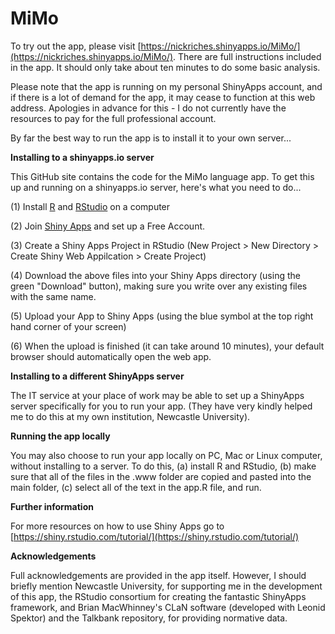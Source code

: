 # MiMo

To try out the app, please visit [https://nickriches.shinyapps.io/MiMo/](https://nickriches.shinyapps.io/MiMo/). There are full instructions included in the app. It should only take about ten minutes to do some basic analysis.

Please note that the app is running on my personal ShinyApps account, and if there is a lot of demand for the app, it may cease to function at this web address. Apologies in advance for this - I do not currently have the resources to pay for the full professional account.

By far the best way to run the app is to install it to your own server...

**Installing to a shinyapps.io server**

This GitHub site contains the code for the MiMo language app. To get this up and running on a shinyapps.io server, here's what you need to do...

(1) Install [R](https://www.r-project.org/) and [RStudio](https://rstudio.com/products/rstudio/download/) on a computer

(2) Join [Shiny Apps](https://www.shinyapps.io/) and set up a Free Account.

(3) Create a Shiny Apps Project in RStudio (New Project > New Directory > Create Shiny Web Appilcation > Create Project)

(4) Download the above files into your Shiny Apps directory (using the green "Download" button), making sure you write over any existing files with the same name.

(5) Upload your App to Shiny Apps (using the blue symbol at the top right hand corner of your screen)

(6) When the upload is finished (it can take around 10 minutes), your default browser should automatically open the web app.

**Installing to a different ShinyApps server**

The IT service at your place of work may be able to set up a ShinyApps server specifically for you to run your app. (They have very kindly helped me to do this at my own institution, Newcastle University).

**Running the app locally**

You may also choose to run your app locally on PC, Mac or Linux computer, without installing to a server. To do this, (a) install R and RStudio, (b) make sure that all of the files in the .www folder are copied and pasted into the main folder, (c) select all of the text in the app.R file, and run.

**Further information**

For more resources on how to use Shiny Apps go to [https://shiny.rstudio.com/tutorial/](https://shiny.rstudio.com/tutorial/)

**Acknowledgements**

Full acknowledgements are provided in the app itself. However, I should briefly mention Newcastle University, for supporting me in the development of this app, the RStudio consortium for creating the fantastic ShinyApps framework, and Brian MacWhinney's CLaN software (developed with Leonid Spektor) and the Talkbank repository, for providing normative data.
